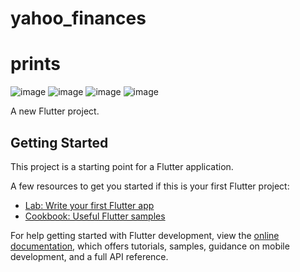 # yahoo_finances

# prints
![image](https://user-images.githubusercontent.com/13950034/209497753-eb1ccafe-8b27-481b-a540-3150b4a9261b.png)
![image](https://user-images.githubusercontent.com/13950034/209497764-ffee7f57-cd6a-4a68-86b4-9a8cd0d0fec5.png)
![image](https://user-images.githubusercontent.com/13950034/209497780-26a1ef93-451c-43fe-a446-1e1777e1f8f2.png)
![image](https://user-images.githubusercontent.com/13950034/209497794-ce290415-5a74-42fa-b1a4-8a253cfdcdc4.png)



A new Flutter project.

## Getting Started

This project is a starting point for a Flutter application.

A few resources to get you started if this is your first Flutter project:

- [Lab: Write your first Flutter app](https://docs.flutter.dev/get-started/codelab)
- [Cookbook: Useful Flutter samples](https://docs.flutter.dev/cookbook)

For help getting started with Flutter development, view the
[online documentation](https://docs.flutter.dev/), which offers tutorials,
samples, guidance on mobile development, and a full API reference.
